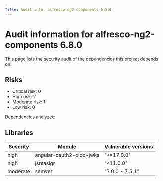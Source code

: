 ```yaml
---
Title: Audit info, alfresco-ng2-components 6.8.0
---
```


# Audit information for alfresco-ng2-components 6.8.0

This page lists the security audit of the dependencies this project depends on.

## Risks

- Critical risk: 0
- High risk: 2
- Moderate risk: 1
- Low risk: 0

Dependencies analyzed: 

## Libraries

| Severity | Module | Vulnerable versions |
| --- | --- | --- |
|high | angular-oauth2-oidc-jwks | &#34;&lt;=17.0.0&#34; |
|high | jsrsasign | &#34;&lt;11.0.0&#34; |
|moderate | semver | &#34;7.0.0 - 7.5.1&#34; |


